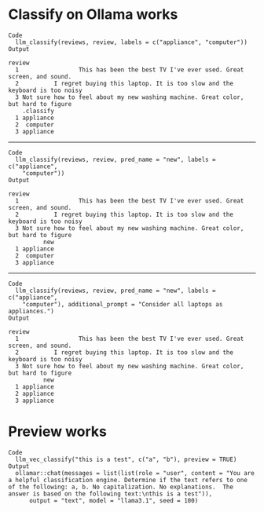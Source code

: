 # Classify on Ollama works

    Code
      llm_classify(reviews, review, labels = c("appliance", "computer"))
    Output
                                                                                    review
      1                 This has been the best TV I've ever used. Great screen, and sound.
      2          I regret buying this laptop. It is too slow and the keyboard is too noisy
      3 Not sure how to feel about my new washing machine. Great color, but hard to figure
        .classify
      1 appliance
      2  computer
      3 appliance

---

    Code
      llm_classify(reviews, review, pred_name = "new", labels = c("appliance",
        "computer"))
    Output
                                                                                    review
      1                 This has been the best TV I've ever used. Great screen, and sound.
      2          I regret buying this laptop. It is too slow and the keyboard is too noisy
      3 Not sure how to feel about my new washing machine. Great color, but hard to figure
              new
      1 appliance
      2  computer
      3 appliance

---

    Code
      llm_classify(reviews, review, pred_name = "new", labels = c("appliance",
        "computer"), additional_prompt = "Consider all laptops as appliances.")
    Output
                                                                                    review
      1                 This has been the best TV I've ever used. Great screen, and sound.
      2          I regret buying this laptop. It is too slow and the keyboard is too noisy
      3 Not sure how to feel about my new washing machine. Great color, but hard to figure
              new
      1 appliance
      2 appliance
      3 appliance

# Preview works

    Code
      llm_vec_classify("this is a test", c("a", "b"), preview = TRUE)
    Output
      ollamar::chat(messages = list(list(role = "user", content = "You are a helpful classification engine. Determine if the text refers to one of the following: a, b. No capitalization. No explanations.  The answer is based on the following text:\nthis is a test")), 
          output = "text", model = "llama3.1", seed = 100)

